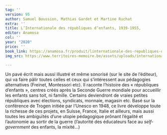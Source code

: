 ```yaml
---
tag: ''
version: 95
author: Samuel Boussion, Mathias Gardet et Martine Ruchat
extra: ''
title: L’Internationale des républiques d’enfants, 1939-1955,
editor: Anamosa
col: ''
year: "2020"
price: ''
book_link: https://anamosa.fr/produit/linternationale-des-republiques-denfants-1939-1955/
img_src: https://www.territoires-memoire.be/assets/uploads/internationaledesrepubliquesdenfants1939-1955.jpg

---
```

Un pavé écrit mais aussi illustré et même sonorisé (sur le site de l’éditeur), qui va faire pâlir toutes celles et ceux qui s’intéressent aux pédagogies alternatives (Freinet, Montessori etc). Il raconte l’histoire des « républiques d’enfants », centres créés après la Seconde Guerre mondiale pour accueillir les enfants sans toit, ni famille. Certains deviendront de vraies petites républiques avec élections, syndicats, monnaie, magasin etc. Basé sur la conférence de Trogen initiée par l’Unesco en 1948, ce livre développe toute la richesse de ces projets, en Suisse, France, Italie et ailleurs, mais aussi toutes les ambiguïtés d’une utopie pédagogique prônant l’égalité et l’autonomie au sortir de la guerre (l’autorité des éducateurs face au _self-government_ des enfants, la mixité...)